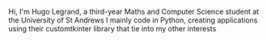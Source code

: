 Hi, I'm Hugo Legrand, a third-year Maths and Computer Science student at the University of St Andrews
I mainly code in Python, creating applications using their customtkinter library that tie into my other interests
